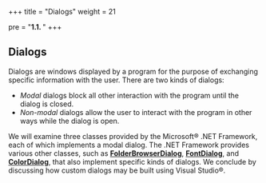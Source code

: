+++
title = "Dialogs"
weight = 21

pre = "<b>1.1. </b>"
+++


## Dialogs

Dialogs are windows displayed by a program for the purpose of exchanging specific information with the user. There are two kinds of dialogs:

- *Modal* dialogs block all other interaction with the program until the dialog is closed.
- *Non-modal* dialogs allow the user to interact with the program in other ways while the dialog is open.

We will examine three classes provided by the Microsoft® .NET Framework, each of which implements a modal dialog. The .NET Framework provides various other classes, such as [**FolderBrowserDialog**](https://docs.microsoft.com/en-us/dotnet/api/system.windows.forms.folderbrowserdialog?view=netframework-4.7.2), [**FontDialog**](https://docs.microsoft.com/en-us/dotnet/api/system.windows.forms.fontdialog?view=netframework-4.7.2), and [**ColorDialog**](https://docs.microsoft.com/en-us/dotnet/api/system.windows.forms.colordialog?view=netframework-4.7.2), that also implement specific kinds of dialogs. We conclude by discussing how custom dialogs may be built using Visual Studio®.
